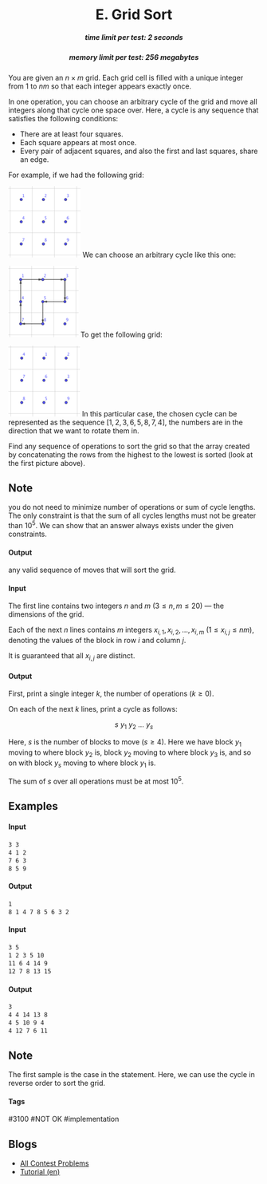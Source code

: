 <h1 style='text-align: center;'> E. Grid Sort</h1>

<h5 style='text-align: center;'>time limit per test: 2 seconds</h5>
<h5 style='text-align: center;'>memory limit per test: 256 megabytes</h5>

You are given an $n \times m$ grid. Each grid cell is filled with a unique integer from $1$ to $nm$ so that each integer appears exactly once.

In one operation, you can choose an arbitrary cycle of the grid and move all integers along that cycle one space over. Here, a cycle is any sequence that satisfies the following conditions:

* There are at least four squares.
* Each square appears at most once.
* Every pair of adjacent squares, and also the first and last squares, share an edge.

For example, if we had the following grid:

 ![](images/a08be7e993772c44cb8b99f7ffb6a537656f0ceb.png) We can choose an arbitrary cycle like this one:

 ![](images/719247df2b0315d5c9944439bcc479b1dadd9839.png) To get the following grid:

 ![](images/01dc72e880af66461088911ea619d82130648d14.png) In this particular case, the chosen cycle can be represented as the sequence $[1, 2, 3, 6, 5, 8, 7, 4]$, the numbers are in the direction that we want to rotate them in.

Find any sequence of operations to sort the grid so that the array created by concatenating the rows from the highest to the lowest is sorted (look at the first picture above).

## Note

 you do not need to minimize number of operations or sum of cycle lengths. The only constraint is that the sum of all cycles lengths must not be greater than $10^5$. We can show that an answer always exists under the given constraints. 
#### Output

 any valid sequence of moves that will sort the grid.

#### Input

The first line contains two integers $n$ and $m$ ($3 \leq n,m \leq 20$) — the dimensions of the grid.

Each of the next $n$ lines contains $m$ integers $x_{i,1}, x_{i,2}, \ldots, x_{i, m}$ ($1 \leq x_{i,j} \leq nm$), denoting the values of the block in row $i$ and column $j$. 

It is guaranteed that all $x_{i,j}$ are distinct.

#### Output

First, print a single integer $k$, the number of operations ($k \geq 0$).

On each of the next $k$ lines, print a cycle as follows:

$$s\ y_1\ y_2\ \ldots\ y_s$$

Here, $s$ is the number of blocks to move ($s \geq 4$). Here we have block $y_1$ moving to where block $y_2$ is, block $y_2$ moving to where block $y_3$ is, and so on with block $y_s$ moving to where block $y_1$ is.

The sum of $s$ over all operations must be at most $10^5$.

## Examples

#### Input


```text
3 3  
4 1 2  
7 6 3  
8 5 9  

```
#### Output


```text
1  
8 1 4 7 8 5 6 3 2
```
#### Input


```text
3 5  
1 2 3 5 10  
11 6 4 14 9  
12 7 8 13 15  

```
#### Output


```text
3  
4 4 14 13 8  
4 5 10 9 4  
4 12 7 6 11  

```
## Note

The first sample is the case in the statement. Here, we can use the cycle in reverse order to sort the grid.



#### Tags 

#3100 #NOT OK #implementation 

## Blogs
- [All Contest Problems](../Lyft_Level_5_Challenge_2018_-_Final_Round.md)
- [Tutorial (en)](../blogs/Tutorial_(en).md)
